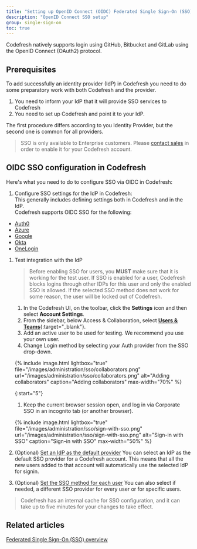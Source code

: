 ```yaml
---
title: "Setting up OpenID Connect (OIDC) Federated Single Sign-On (SSO)"
description: "OpenID Connect SSO setup"
group: single-sign-on
toc: true
---
```


Codefresh natively supports login using GitHub, Bitbucket and GitLab using the OpenID Connect (OAuth2) protocol. 
  

## Prerequisites

To add successfully an identity provider (IdP) in Codefresh you need to do some preparatory work with both Codefresh and the provider.

1. You need to inform your IdP that it will provide SSO services to Codefresh
1. You need to set up Codefresh and point it to your IdP.

The first procedure differs according to you Identity Provider, but the second one is common for all providers.

>SSO is only available to Enterprise customers. Please [contact sales](https://codefresh.io/contact-sales/) in order to enable it for your Codefresh account.

## OIDC SSO configuration in Codefresh 

Here's what you need to do to configure SSO via OIDC in Codefresh:

1. Configure SSO settings for the IdP in Codefresh:  
  This generally includes defining settings both in Codefresh and in the IdP.  
  Codefresh supports OIDC SSO for the following:
  * [Auth0]({{site.baseurl}}/docs/single-sign-on/oidc/oidc-auth0/)
  * [Azure]({{site.baseurl}}/docs/single-sign-on/oidc/oidc-azure/)
  * [Google]({{site.baseurl}}/docs/single-sign-on/oidc/oidc-google/)
  * [Okta]({{site.baseurl}}/docs/single-sign-on/oidc/oidc-okta/)
  * [OneLogin]({{site.baseurl}}/docs/single-sign-on/oidc/oidc-onelogin/)

1. Test integration with the IdP 
    
    >Before enabling SSO for users, you **MUST** make sure that it is working for the test user. If SSO is enabled for a user, Codefresh blocks logins through other IDPs for this user and only the enabled SSO is allowed. If the selected SSO method does not work for some reason, the user will be locked out of Codefresh.

    1. In the Codefresh UI, on the toolbar, click the **Settings** icon and then select **Account Settings**.
    1. From the sidebar, below Access & Collaboration, select [**Users & Teams**](https://g.codefresh.io/2.0/account-settings/single-sign-on){:target="\_blank"}.   
    1. Add an active user to be used for testing. We recommend you use your own user.
    1. Change Login method by selecting your Auth provider from the SSO drop-down.

    {% include image.html
    lightbox="true"
    file="/images/administration/sso/collaborators.png"
    url="/images/administration/sso/collaborators.png"
    alt="Adding collaborators"
    caption="Adding collaborators"
    max-width="70%"
    %}

    {:start="5"}
    1. Keep the current browser session open, and log in via Corporate SSO in an incognito tab (or another browser).

    {% include image.html
    lightbox="true"
    file="/images/administration/sso/sign-with-sso.png"
    url="/images/administration/sso/sign-with-sso.png"
    alt="Sign-in with SSO"
    caption="Sign-in with SSO"
    max-width="50%"
    %}

1. (Optional) [Set an IdP as the default provider]({{site.baseurl}}/docs/single-sign-on/team-sync/#set-a-default-sso-provider-for-account)
  You can select an IdP as the default SSO provider for a Codefresh account. This means that all the new users added to that account will automatically use the selected IdP for signin.
1. (Optional) [Set the SSO method for each user]({{site.baseurl}}/docs/single-sign-on/team-sync/#select-sso-method-for-individual-users)
  You can also select if needed, a different SSO provider for every user or for specific users.

> Codefresh has an internal cache for SSO configuration, and it can take up to five minutes for your changes to take effect.

## Related articles
[Federated Single Sign-On (SSO) overview]({{site.baseurl}}/docs/administration/single-sign-on)  

